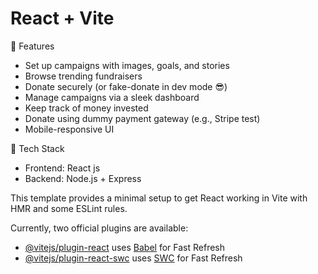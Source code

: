 # React + Vite

🔧 Features

- Set up campaigns with images, goals, and stories
- Browse trending fundraisers
- Donate securely (or fake-donate in dev mode 😎)
- Manage campaigns via a sleek dashboard
- Keep track of money invested 
- Donate using dummy payment gateway (e.g., Stripe test)
- Mobile-responsive UI

🚀 Tech Stack

- Frontend: React js
- Backend: Node.js + Express

  
This template provides a minimal setup to get React working in Vite with HMR and some ESLint rules.

Currently, two official plugins are available:

- [@vitejs/plugin-react](https://github.com/vitejs/vite-plugin-react/blob/main/packages/plugin-react/README.md) uses [Babel](https://babeljs.io/) for Fast Refresh
- [@vitejs/plugin-react-swc](https://github.com/vitejs/vite-plugin-react-swc) uses [SWC](https://swc.rs/) for Fast Refresh


